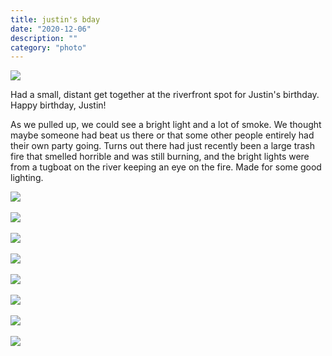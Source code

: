 ```yaml
---
title: justin's bday
date: "2020-12-06"
description: ""
category: "photo"
---
```


![ ](https://drive.google.com/uc?id=1qSf_dJhrfyXZ5eLxd3xjHRu2kU42dKob)

Had a small, distant get together at the riverfront spot for Justin's birthday. Happy birthday, Justin! <p>As we pulled up, we could see a bright light and a lot of smoke. We thought maybe someone had beat us there or that some other people entirely had their own party going. Turns out there had just recently been a large trash fire that smelled horrible and was still burning, and the bright lights were from a tugboat on the river keeping an eye on the fire. Made for some good lighting.<p>

![ ](https://drive.google.com/uc?id=1uZ_CQlOK3xcjHp8bZ2Nk3mD35OJzrVCg)
<br><br>
![ ](https://drive.google.com/uc?id=1V0LgNJh5CJJXlvakpr-ZeBn6ia1Mdj6K)
<br><br>
![ ](https://drive.google.com/uc?id=1tu3RGrAjXnR1HBSEn-kZYTlh707OisJk)
<br><br>
![ ](https://drive.google.com/uc?id=1XKFfxVWX-MWdE1t-JjiYRTwfpwguM6D5)
<br><br>
![ ](https://drive.google.com/uc?id=1Dc8dpwL7I17EnGF08YxdwSkWm3MDEh1J)
<br><br>
![ ](https://drive.google.com/uc?id=1XNAkP_svBsiCZ_7jqmXA2rcM_rf19V0O)
<br><br>
![ ](https://drive.google.com/uc?id=11-Sw4LnoW8n9DdckiQQyAkObDlHSLskh)
<br><br>
![ ](https://drive.google.com/uc?id=1aXpW-P_B88y00o5tuGnULF1GVh4GpWsO)
